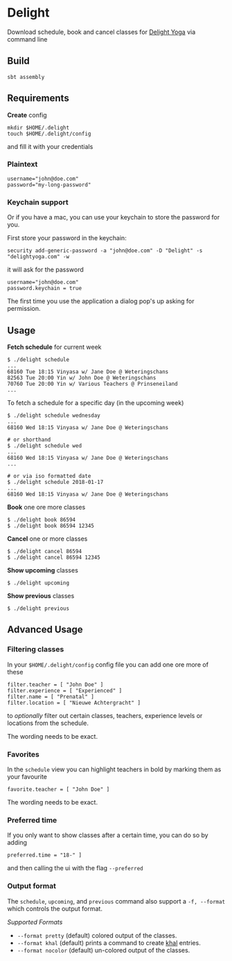 # Delight

Download schedule, book and cancel classes for [Delight Yoga](https://delightyoga.com) via command line

## Build

```
sbt assembly
```

## Requirements

**Create** config

```
mkdir $HOME/.delight
touch $HOME/.delight/config
```

and fill it with your credentials

### Plaintext

```
username="john@doe.com"
password="my-long-password"
```

### Keychain support

Or if you have a mac, you can use your keychain to store the password for you.

First store your password in the keychain:

```
security add-generic-password -a "john@doe.com" -D "Delight" -s "delightyoga.com" -w
```

it will ask for the password

```
username="john@doe.com"
password.keychain = true
```

The first time you use the application a dialog pop's up asking for permission.

## Usage

**Fetch schedule** for current week

```
$ ./delight schedule
...
68160 Tue 18:15 Vinyasa w/ Jane Doe @ Weteringschans
82563 Tue 20:00 Yin w/ John Doe @ Weteringschans
70760 Tue 20:00 Yin w/ Various Teachers @ Prinseneiland
...
```

To fetch a schedule for a specific day (in the upcoming week)

```
$ ./delight schedule wednesday
...
68160 Wed 18:15 Vinyasa w/ Jane Doe @ Weteringschans

# or shorthand
$ ./delight schedule wed
...
68160 Wed 18:15 Vinyasa w/ Jane Doe @ Weteringschans
...

# or via iso formatted date
$ ./delight schedule 2018-01-17
...
68160 Wed 18:15 Vinyasa w/ Jane Doe @ Weteringschans
```

**Book** one ore more classes

```
$ ./delight book 86594
$ ./delight book 86594 12345
```

**Cancel** one or more classes

```
$ ./delight cancel 86594
$ ./delight cancel 86594 12345
```

**Show upcoming** classes

```
$ ./delight upcoming
```

**Show previous** classes

```
$ ./delight previous
```

## Advanced Usage

### Filtering classes

In your `$HOME/.delight/config` config file you can add one ore more of these

```
filter.teacher = [ "John Doe" ]
filter.experience = [ "Experienced" ]
filter.name = [ "Prenatal" ]
filter.location = [ "Nieuwe Achtergracht" ]
```

to *optionally* filter out certain classes, teachers, experience levels or locations from the schedule.

The wording needs to be exact.

### Favorites

In the `schedule` view you can highlight teachers in bold by marking them as your favourite

```
favorite.teacher = [ "John Doe" ]
```

The wording needs to be exact.

### Preferred time

If you only want to show classes after a certain time, you can do so by adding

```
preferred.time = "18-" ]
```

and then calling the ui with the flag `--preferred`


### Output format

The `schedule`, `upcoming`, and `previous` command also support a `-f, --format` which
controls the output format.

*Supported Formats*

- `--format pretty` (default) colored output of the classes.
- `--format khal` (default) prints a command to create [khal](https://github.com/pimutils/khal) entries.
- `--format nocolor` (default) un-colored output of the classes.


